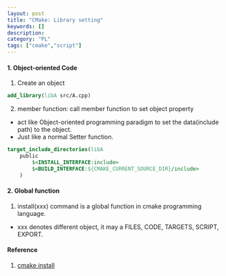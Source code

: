 ```yaml
---
layout: post
title: "CMake: Library setting"
keywords: []
description: 
category: "PL"
tags: ["cmake","script"]
---
```



#### 1. Object-oriented Code
1. Create an object

```cmake
add_library(libA src/A.cpp)
```

2. member function: call member function to set object property
- act like Object-oriented programming paradigm to set the data(include path) to the object.
- Just like a normal Setter function.

```cmake
target_include_directories(libA 
	public 
		$<INSTALL_INTERFACE:include>
		$<BUILD_INTERFACE:${CMAKE_CURRENT_SOURCE_DIR}/include>
	)
```

#### 2. Global function
1. install(xxx) command is a global function in cmake programming language.
- xxx denotes different object, it may a FILES, CODE, TARGETS, SCRIPT, EXPORT.




#### Reference
1. [cmake install](https://cmake.org/cmake/help/latest/command/install.html)

